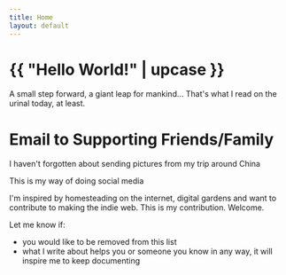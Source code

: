 ```yaml
---
title: Home
layout: default
---
```

<h1>{{ "Hello World!" | upcase }}</h1>

A small step forward, a giant leap for mankind... That's what I read on the urinal today, at least. 





# Email to Supporting Friends/Family 

I haven't forgotten about sending pictures from my trip around China

This is my way of doing social media

I'm inspired by homesteading on the internet, digital gardens and want to contribute to making the indie web. This is my contribution. Welcome.

Let me know if: 
- you would like to be removed from this list 
- what I write about helps you or someone you know in any way, it will inspire me to keep documenting


